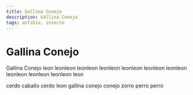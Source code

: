 ```yaml
---
title: Gallina Conejo
description: Gallina Conejo
tags: anfibio, insecto
---
```


# Gallina Conejo

Gallina Conejo leon leonleon leonleon leonleon leonleon leonleon leonleon leonleon leonleon leonleon leon

cerdo caballo cerdo leon gallina conejo conejo zorro perro perro
